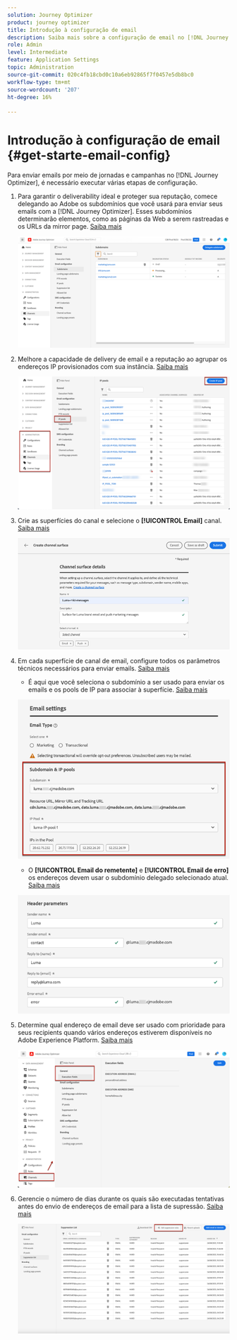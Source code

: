 ```yaml
---
solution: Journey Optimizer
product: journey optimizer
title: Introdução à configuração de email
description: Saiba mais sobre a configuração de email no [!DNL Journey Optimizer]
role: Admin
level: Intermediate
feature: Application Settings
topic: Administration
source-git-commit: 020c4fb18cbd0c10a6eb92865f7f0457e5db8bc0
workflow-type: tm+mt
source-wordcount: '207'
ht-degree: 16%

---
```



# Introdução à configuração de email {#get-starte-email-config}

Para enviar emails por meio de jornadas e campanhas no [!DNL Journey Optimizer], é necessário executar várias etapas de configuração.

1. Para garantir o deliverability ideal e proteger sua reputação, comece delegando ao Adobe os subdomínios que você usará para enviar seus emails com a [!DNL Journey Optimizer]. Esses subdomínios determinarão elementos, como as páginas da Web a serem rastreadas e os URLs da mirror page. [Saiba mais](../configuration/about-subdomain-delegation.md)

   ![](../configuration/assets/subdomain-list.png)

1. Melhore a capacidade de delivery de email e a reputação ao agrupar os endereços IP provisionados com sua instância. [Saiba mais](../configuration/ip-pools.md)

   ![](../configuration/assets/ip-pool-create.png)

1. Crie as superfícies do canal e selecione o **[!UICONTROL Email]** canal. [Saiba mais](../configuration/channel-surfaces.md)


   ![](../configuration/assets/preset-general.png)

1. Em cada superfície de canal de email, configure todos os parâmetros técnicos necessários para enviar emails. [Saiba mais](email-settings.md)

   * É aqui que você seleciona o subdomínio a ser usado para enviar os emails e os pools de IP para associar à superfície. [Saiba mais](email-settings.md#subdomains-and-ip-pools)

   ![](assets/preset-subdomain-ip-pool.png)

   * O **[!UICONTROL Email do remetente]** e **[!UICONTROL Email de erro]** os endereços devem usar o subdomínio delegado selecionado atual. [Saiba mais](email-settings.md#email-header)

   ![](assets/preset-header.png)

1. Determine qual endereço de email deve ser usado com prioridade para seus recipients quando vários endereços estiverem disponíveis no Adobe Experience Platform. [Saiba mais](../configuration/primary-email-addresses.md)

   ![](../configuration/assets/primary-address-execution-fields.png)

1. Gerencie o número de dias durante os quais são executadas tentativas antes do envio de endereços de email para a lista de supressão. [Saiba mais](../configuration/manage-suppression-list.md)

   ![](../configuration/assets/suppression-list-edit-retries.png)

